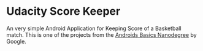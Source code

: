 # Udacity Score Keeper
An very simple Android Application for Keeping Score of a Basketball match.
This is one of the projects from the [Androids Basics Nanodegree](https://www.udacity.com/course/android-basics-nanodegree-by-google--nd803) by Google.
